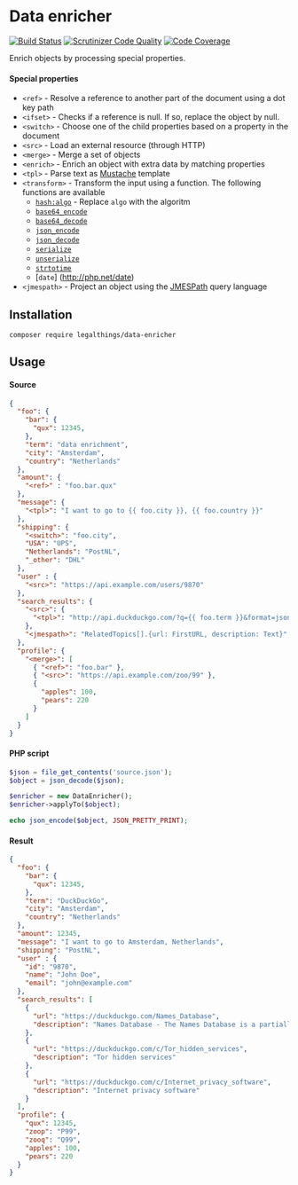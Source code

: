 Data enricher
=============

[![Build Status](https://travis-ci.org/legalthings/data-enricher.svg?branch=master)](https://travis-ci.org/legalthings/data-enricher)
[![Scrutinizer Code Quality](https://scrutinizer-ci.com/g/legalthings/data-enricher/badges/quality-score.png?b=master)](https://scrutinizer-ci.com/g/legalthings/data-enricher/?branch=master)
[![Code Coverage](https://scrutinizer-ci.com/g/legalthings/data-enricher/badges/coverage.png?b=master)](https://scrutinizer-ci.com/g/legalthings/data-enricher/?branch=master)

Enrich objects by processing special properties.

#### Special properties

* `<ref>` - Resolve a reference to another part of the document using a dot key path
* `<ifset>` - Checks if a reference is null. If so, replace the object by null.
* `<switch>` - Choose one of the child properties based on a property in the document
* `<src>` - Load an external resource (through HTTP)
* `<merge>` - Merge a set of objects
* `<enrich>` - Enrich an object with extra data by matching properties
* `<tpl>` - Parse text as [Mustache](https://mustache.github.io/) template
* `<transform>` - Transform the input using a function. The following functions are available
  * [`hash:algo`](http://php.net/hash) - Replace `algo` with the algoritm
  * [`base64_encode`](http://php.net/base64_encode)
  * [`base64_decode`](http://php.net/base64_decode)
  * [`json_encode`](http://php.net/json_encode)
  * [`json_decode`](http://php.net/json_decode)
  * [`serialize`](http://php.net/serialize)
  * [`unserialize`](http://php.net/unserialize)
  * [`strtotime`](http://php.net/strtotime)
  * [`date`] (http://php.net/date)
* `<jmespath>` - Project an object using the [JMESPath](http://jmespath.org/) query language

## Installation

    composer require legalthings/data-enricher

## Usage

#### Source

```json
{
  "foo": {
    "bar": {
      "qux": 12345,
    },
    "term": "data enrichment",
    "city": "Amsterdam",
    "country": "Netherlands"
  },
  "amount": {
    "<ref>" : "foo.bar.qux"
  },
  "message": {
    "<tpl>": "I want to go to {{ foo.city }}, {{ foo.country }}"
  },
  "shipping": {
    "<switch>": "foo.city",
    "USA": "UPS",
    "Netherlands": "PostNL",
    "_other": "DHL"
  },
  "user" : {
    "<src>": "https://api.example.com/users/9870"
  },
  "search_results": {
    "<src>": {
      "<tpl>": "http://api.duckduckgo.com/?q={{ foo.term }}&format=json"
    },
    "<jmespath>": "RelatedTopics[].{url: FirstURL, description: Text}"
  },
  "profile": {
    "<merge>": [
      { "<ref>": "foo.bar" },
      { "<src>": "https://api.example.com/zoo/99" },
      {
        "apples": 100,
        "pears": 220
      }
    ]
  }
}
```

#### PHP script

```php
$json = file_get_contents('source.json');
$object = json_decode($json);

$enricher = new DataEnricher();
$enricher->applyTo($object);

echo json_encode($object, JSON_PRETTY_PRINT);
```

#### Result

```json
{
  "foo": {
    "bar": {
      "qux": 12345,
    },
    "term": "DuckDuckGo",
    "city": "Amsterdam",
    "country": "Netherlands"
  },
  "amount": 12345,
  "message": "I want to go to Amsterdam, Netherlands",
  "shipping": "PostNL",
  "user" : {
    "id": "9870",
    "name": "John Doe",
    "email": "john@example.com"
  },
  "search_results": [
    {
      "url": "https://duckduckgo.com/Names_Database",
      "description": "Names Database - The Names Database is a partially defunct social network, owned and operated by Classmates.com, a wholly owned subsidiary of United Online. The site does not appear to be significantly updated since 2008, and has many broken links and display issues."
    },
    {
      "url": "https://duckduckgo.com/c/Tor_hidden_services",
      "description": "Tor hidden services"
    },
    {
      "url": "https://duckduckgo.com/c/Internet_privacy_software",
      "description": "Internet privacy software"
    }
  ],
  "profile": {
    "qux": 12345,
    "zoop": "P99",
    "zooq": "Q99",
    "apples": 100,
    "pears": 220
  }
}
```
